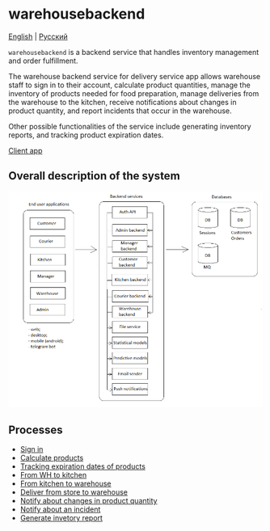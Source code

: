 # warehousebackend 

[English](warehousebackend.md) | [Русский](warehousebackend.ru.md)

`warehousebackend` is a backend service that handles inventory management and order fulfillment.

The warehouse backend service for delivery service app allows warehouse staff to sign in to their account, calculate product quantities, manage the inventory of products needed for food preparation, manage deliveries from the warehouse to the kitchen, receive notifications about changes in product quantity, and report incidents that occur in the warehouse.

Other possible functionalities of the service include generating inventory reports, and tracking product expiration dates.

[Client app](../frontend/warehouseclient.md)

## Overall description of the system 

![system_overall](../img/system_overall.png)

## Processes 

- [Sign in](../processes/auth/signin.md)
- [Calculate products](../processes/warehouse/calculateproducts.md)
- [Tracking expiration dates of products](../processes/warehouse/trackexpirationdate.md)
- [From WH to kitchen](../processes/warehouse/fromwhtokitchen.md)
- [From kitchen to warehouse](../processes/warehouse/fromkitchentowh.md)
- [Deliver from store to warehouse](../processes/courier/store2wh.md)
- [Notify about changes in product quantity](../processes/warehouse/notifyproductqtychanges.md)
- [Notify about an incident](../processes/warehouse/reportincident.md)
- [Generate invetory report](../processes/warehouse/inventoryreport.md)
